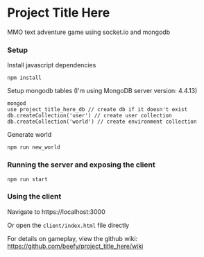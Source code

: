 # Project Title Here
MMO text adventure game using socket.io and mongodb

### Setup

Install javascript dependencies
```
npm install
```

Setup mongodb tables (I'm using MongoDB server version: 4.4.13)
```
mongod
use project_title_here_db // create db if it doesn't exist
db.createCollection('user') // create user collection
db.createCollection('world') // create environment collection
```

Generate world
```
npm run new_world
```

### Running the server and exposing the client

```
npm run start
```

### Using the client

Navigate to https://localhost:3000

Or open the `client/index.html` file directly

For details on gameplay, view the github wiki: https://github.com/beefy/project_title_here/wiki
